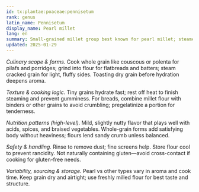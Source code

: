 ```yaml
---
id: tx:plantae:poaceae:pennisetum
rank: genus
latin_name: Pennisetum
display_name: Pearl millet
lang: en
summary: Small-grained millet group best known for pearl millet; steamed, cooked into porridges and flatbreads, and milled into gluten-free flours for couscous-like sides and rustic loaves.
updated: 2025-01-29
---
```


_Culinary scope & forms._ Cook whole grain like couscous or polenta for pilafs and porridges; grind into flour for flatbreads and batters; steam cracked grain for light, fluffy sides. Toasting dry grain before hydration deepens aroma.

_Texture & cooking logic._ Tiny grains hydrate fast; rest off heat to finish steaming and prevent gumminess. For breads, combine millet flour with binders or other grains to avoid crumbling; pregelatinize a portion for tenderness.

_Nutrition patterns (high-level)._ Mild, slightly nutty flavor that plays well with acids, spices, and braised vegetables. Whole-grain forms add satisfying body without heaviness; flours lend sandy crumb unless balanced.

_Safety & handling._ Rinse to remove dust; fine screens help. Store flour cool to prevent rancidity. Not naturally containing gluten—avoid cross-contact if cooking for gluten-free needs.

_Variability, sourcing & storage._ Pearl vs other types vary in aroma and cook time. Keep grain dry and airtight; use freshly milled flour for best taste and structure.
